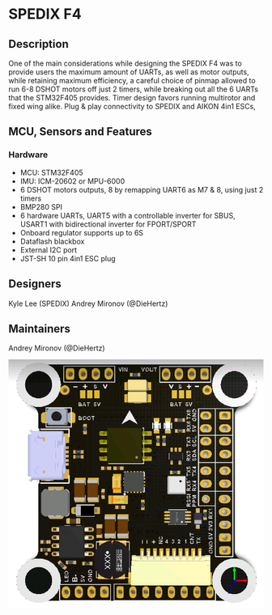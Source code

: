 # SPEDIX F4

## Description

One of the main considerations while designing the SPEDIX F4 was to provide users the maximum amount of UARTs, as well as motor outputs, while retaining maximum efficiency, a careful choice of pinmap allowed to run 6-8 DSHOT motors off just 2 timers, while breaking out all the 6 UARTs that the STM32F405 provides.
Timer design favors running multirotor and fixed wing alike.
Plug & play connectivity to SPEDIX and AIKON 4in1 ESCs,

## MCU, Sensors and Features

### Hardware

- MCU: STM32F405
- IMU: ICM-20602 or MPU-6000
- 6 DSHOT motors outputs, 8 by remapping UART6 as M7 & 8, using just 2 timers
- BMP280 SPI
- 6 hardware UARTs, UART5 with a controllable inverter for SBUS, USART1 with bidirectional inverter for FPORT/SPORT
- Onboard regulator supports up to 6S
- Dataflash blackbox
- External I2C port
- JST-SH 10 pin 4in1 ESC plug

## Designers

Kyle Lee (SPEDIX)
Andrey Mironov (@DieHertz)

## Maintainers

Andrey Mironov (@DieHertz)

![SPEDIX F4 top](images/spedixf4-top.png)
